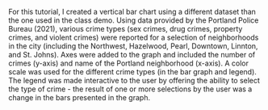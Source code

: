 For this tutorial, I created a vertical bar chart using a different dataset than the one used in the class demo. 
Using data provided by the Portland Police Bureau (2021), various crime types (sex crimes, drug crimes, property crimes, and violent crimes) were reported for a selection of neighborhoods in the city (including the Northwest, Hazelwood, Pearl, Downtown, Linnton, and St. Johns). 
Axes were added to the graph and included the number of crimes (y-axis) and name of the Portland neighborhood (x-axis).
A color scale was used for the different crime types (in the bar graph and legend). 
The legend was made interactive to the user by offering the ability to select the type of crime - the result of one or more selections by the user was a change in the bars presented in the graph. 
